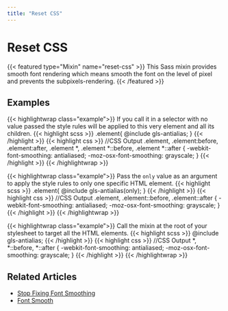 ```yaml
---
title: "Reset CSS"
---
```


# Reset CSS

{{< featured type="Mixin" name="reset-css" >}}
This Sass mixin provides smooth font rendering which means smooth the font on the level of pixel and prevents the subpixels-rendering.
{{< /featured >}}

## Examples

{{< highlightwrap class="example">}}
If you call it in a selector with no value passed the style rules will be applied to this very element and all its children.
{{< highlight scss >}}
.element{
    @include gls-antialias;
}
{{< /highlight >}}
{{< highlight css >}}
//CSS Output
.element, .element:before, .element:after,
.element *,
.element *::before,
.element *::after {
    -webkit-font-smoothing: antialiased;
    -moz-osx-font-smoothing: grayscale;
}
{{< /highlight >}}
{{< /highlightwrap >}}

{{< highlightwrap class="example">}}
Pass the `only` value as an argument to apply the style rules to only one specific HTML element.
{{< highlight scss >}}
.element{
    @include gls-antialias(only);
}
{{< /highlight >}}
{{< highlight css >}}
//CSS Output
.element, .element::before, .element::after {
    -webkit-font-smoothing: antialiased;
    -moz-osx-font-smoothing: grayscale;
}
{{< /highlight >}}
{{< /highlightwrap >}}

{{< highlightwrap class="example">}}
Call the mixin at the root of your stylesheet to target all the HTML elements.
{{< highlight scss >}}
@include gls-antialias;
{{< /highlight >}}
{{< highlight css >}}
//CSS Output
*,
*::before,
*::after {
    -webkit-font-smoothing: antialiased;
    -moz-osx-font-smoothing: grayscale;
}
{{< /highlight >}}
{{< /highlightwrap >}}

## Related Articles
* [Stop Fixing Font Smoothing](https://usabilitypost.com/2012/11/05/stop-fixing-font-smoothing/)  
* [Font Smooth](https://www.zachleat.com/web/font-smooth/)